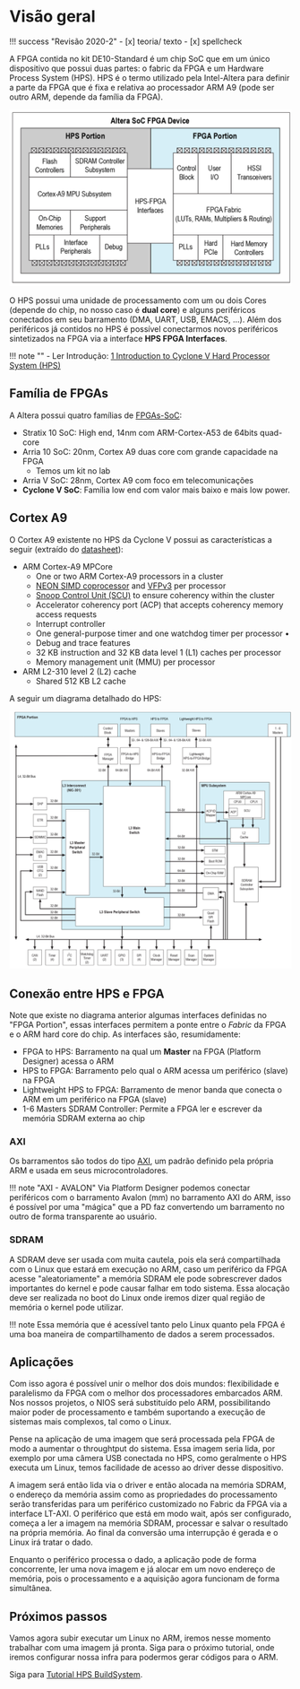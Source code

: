 # Visão geral

!!! success "Revisão 2020-2"
    - [x] teoria/ texto
    - [x] spellcheck

A FPGA contida no kit DE10-Standard é um chip SoC que em um único dispositivo que possui duas partes: o fabric da FPGA e um Hardware Process System (HPS). HPS é o termo utilizado pela Intel-Altera para definir a parte da FPGA que é fixa e relativa ao processador ARM A9 (pode ser outro ARM, depende da família da FPGA).
 
![](figs/Tutorial-HPS-SoC.png)

O HPS possui uma unidade de processamento com um ou dois Cores (depende do chip, no nosso caso é **dual core**) e alguns periféricos conectados em seu barramento (DMA, UART, USB, EMACS, ...). Além dos periféricos já contidos no HPS é possível conectarmos novos periféricos sintetizados na FPGA via a interface **HPS FPGA Interfaces**.

!!! note ""
    - Ler Introdução: [1 Introduction to Cyclone V Hard Processor System (HPS)](https://people.ece.cornell.edu/land/courses/ece5760/DE1_SOC/HPS_INTRO_54001.pdf)

## Família de FPGAs

A Altera possui quatro famílias de [FPGAs-SoC](https://www.intel.com/content/www/us/en/products/programmable/soc.html):

- Stratix 10 SoC: High end, 14nm com ARM-Cortex-A53 de 64bits quad-core
- Arria 10 SoC: 20nm, Cortex A9 duas core com grande capacidade na FPGA
    - Temos um kit no lab
- Arria V SoC: 28nm, Cortex A9 com foco em telecomunicações 
- **Cyclone V SoC**: Família low end com valor mais baixo e mais low power.

## Cortex A9

O Cortex A9 existente no HPS da Cyclone V possui as características a seguir (extraído do [datasheet](https://www.intel.com/content/dam/www/programmable/us/en/pdfs/literature/hb/cyclone-v/cv_5v2.pdf)):

- ARM Cortex-A9 MPCore
   - One or two ARM Cortex-A9 processors in a cluster
   - [NEON SIMD coprocessor](https://en.wikipedia.org/wiki/ARM_architecture#Advanced_SIMD_(NEON)) and [VFPv3](https://en.wikipedia.org/wiki/ARM_architecture#Floating-point_(VFP)) per processor 
   - [Snoop Control Unit (SCU)](http://infocenter.arm.com/help/index.jsp?topic=/com.arm.doc.ddi0434c/CJHBABIC.html) to ensure coherency within the cluster
   - Accelerator coherency port (ACP) that accepts coherency memory access requests
   - Interrupt controller
   - One general-purpose timer and one watchdog timer per processor •
   - Debug and trace features
   - 32 KB instruction and 32 KB data level 1 (L1) caches per processor
   - Memory management unit (MMU) per processor
- ARM L2-310 level 2 (L2) cache
   - Shared 512 KB L2 cache

A seguir um diagrama detalhado do HPS: 

![](figs/Tutorial-HPS-SoC-detalhado.png)

## Conexão entre HPS e FPGA

Note que existe no diagrama anterior algumas interfaces definidas no "FPGA Portion", essas interfaces permitem a ponte entre o *Fabric* da FPGA e o ARM hard core do chip. As interfaces são, resumidamente:

- FPGA to HPS: Barramento na qual um **Master** na FPGA (Platform Designer) acessa o ARM
- HPS to FPGA: Barramento pelo qual o ARM acessa um periférico (slave) na FPGA
- Lightweight HPS to FPGA: Barramento de menor banda que conecta o ARM em um periférico na FPGA (slave)
- 1-6 Masters SDRAM Controller: Permite a FPGA ler e escrever da memória SDRAM externa ao chip
 
### AXI

Os barramentos são todos do tipo [AXI](https://en.wikipedia.org/wiki/Advanced_Microcontroller_Bus_Architecture), um padrão definido pela própria ARM e usada em seus microcontroladores. 

!!! note "AXI - AVALON"
    Via Platform Designer podemos conectar periféricos com o barramento Avalon (mm) no barramento AXI do ARM, isso é possível por uma "mágica" que a PD faz convertendo um barramento no outro de forma transparente ao usuário.

### SDRAM

A SDRAM deve ser usada com muita cautela, pois ela será compartilhada com o Linux que estará em execução no ARM, caso um periférico da FPGA acesse "aleatoriamente" a memória SDRAM ele pode sobrescrever dados importantes do kernel e pode causar falhar em todo sistema. Essa alocação deve ser realizada no boot do Linux onde iremos dizer qual região de memória o kernel pode utilizar. 

!!! note 
    Essa memória que é acessível tanto pelo Linux quanto pela FPGA é uma boa maneira de compartilhamento de dados a serem processados.  

## Aplicações

Com isso agora é possível unir o melhor dos dois mundos: flexibilidade e paralelismo da FPGA com o melhor dos processadores embarcados ARM. Nos nossos projetos, o NIOS será substituído pelo ARM, possibilitando maior poder de processamento e também suportando a execução de sistemas mais complexos, tal como o Linux.

Pense na aplicação de uma imagem que será processada pela FPGA de modo a aumentar o throughtput do sistema. Essa imagem seria lida, por exemplo por uma câmera USB conectada no HPS, como geralmente o HPS executa um Linux, temos facilidade de acesso ao driver desse dispositivo.

A imagem será então lida via o driver e então alocada na memória SDRAM, o endereço da memória assim como as propriedades do processamento serão transferidas para um periférico customizado no Fabric da FPGA via a interface LT-AXI. O periférico que está em modo wait, após ser configurado, começa a ler a imagem na memória SDRAM, processar e salvar o resultado na própria memória. Ao final da conversão uma interrupção é gerada e o Linux irá tratar o dado.

Enquanto o periférico processa o dado, a aplicação pode de forma concorrente, ler uma nova imagem e já alocar em um novo endereço de memória, pois o processamento e a aquisição agora funcionam de forma simultânea.

## Próximos passos

Vamos agora subir executar um Linux no ARM, iremos nesse momento trabalhar com uma imagem já pronta. Siga para o próximo tutorial, onde iremos  configurar nossa infra para podermos gerar códigos para o ARM.

Siga para [Tutorial HPS BuildSystem](Tutorial-HPS-BuildSystem).
